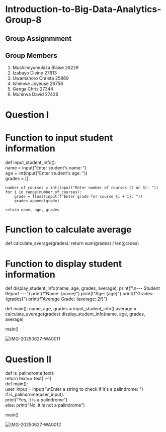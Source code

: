 # Introduction-to-Big-Data-Analytics-Group-8
## Group Assignmment

## Group Members
1. Mushimiyumukiza Blaise 26229
2. Izabayo Divine 27813
3. Uwamahoro Christa 25869
4. Ishimwe Joyeuse 26756
5. Genga Chris 27344
6. Muhirwa David 27436






# Question I

# Function to input student information
def input_student_info():  
    name = input("Enter student's name: ")  
    age = int(input("Enter student's age: "))  
    grades = []  
    
    number_of_courses = int(input("Enter number of courses (2 or 3): "))  
    for i in range(number_of_courses):  
        grade = float(input(f"Enter grade for course {i + 1}: "))  
        grades.append(grade)  
    
    return name, age, grades  

# Function to calculate average
def calculate_average(grades):
    return sum(grades) / len(grades)

# Function to display student information
def display_student_info(name, age, grades, average):
    print("\n--- Student Report ---")
    print(f"Name: {name}")
    print(f"Age: {age}")
    print(f"Grades: {grades}")
    print(f"Average Grade: {average:.2f}")


def main():
    name, age, grades = input_student_info()
    average = calculate_average(grades)
    display_student_info(name, age, grades, average)


main()


![IMG-20250627-WA0011](https://github.com/user-attachments/assets/debbe5ad-250c-4f32-a753-7d7032417b46)


# Question II  

 def is_palindrome(text):  
 return text== text[::-1]  
 def main():  
    user_input = input("\nEnter a string to check if it's a palindrome: ")  
    if is_palindrome(user_input):  
        print("Yes, it is a palindrome")  
    else:
        print("No, it is not a palindrome")  


main()

![IMG-20250627-WA0012](https://github.com/user-attachments/assets/bb5eba08-2b48-414b-aa69-b3b09d3e9a1a)

